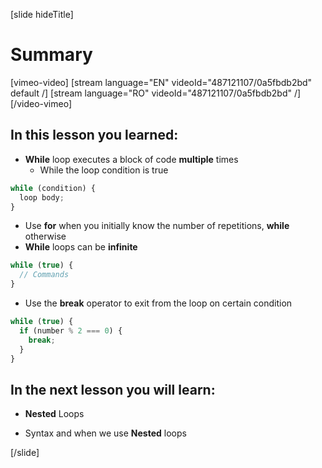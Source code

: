 [slide hideTitle]
# Summary

[vimeo-video]
[stream language="EN" videoId="487121107/0a5fbdb2bd" default /]
[stream language="RO" videoId="487121107/0a5fbdb2bd"  /]
[/video-vimeo]


## In this lesson you learned:

- **While** loop executes a block of code **multiple** times
   - While the loop condition is true

```js
while (condition) {
  loop body;
}
```
- Use **for** when you initially know the number of repetitions, **while** otherwise
- **While** loops can be **infinite**
```js
while (true) {
  // Commands
}
```

   - Use the **break** operator to exit from the loop on certain condition
```js
while (true) {
  if (number % 2 === 0) {
    break;
  }
}
```

## In the next lesson you will learn:

- **Nested** Loops

- Syntax and when we use **Nested** loops

[/slide]